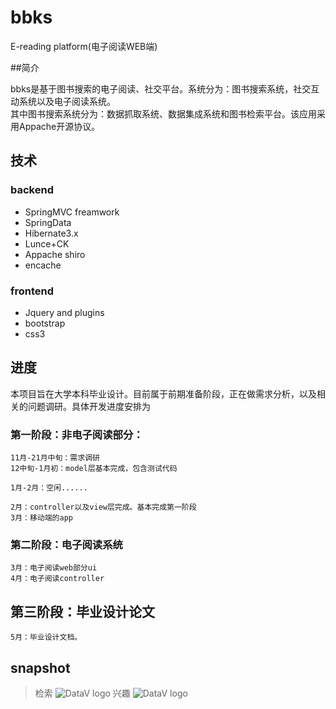 bbks
====

E-reading platform(电子阅读WEB端)		

##简介		

bbks是基于图书搜索的电子阅读、社交平台。系统分为：图书搜索系统，社交互动系统以及电子阅读系统。		
其中图书搜索系统分为：数据抓取系统、数据集成系统和图书检索平台。该应用采用Appache开源协议。

##	技术	

###	backend	
			
*	SpringMVC freamwork
* 	SpringData
* 	Hibernate3.x
*	Lunce+CK
*	Appache shiro
* 	encache		


###	frontend
*	Jquery and plugins
*	bootstrap
*	css3		
	
##	进度		
本项目旨在大学本科毕业设计。目前属于前期准备阶段，正在做需求分析，以及相关的问题调研。具体开发进度安排为		

###	第一阶段：非电子阅读部分：		
	
	11月-21月中旬：需求调研
	12中旬-1月初：model层基本完成，包含测试代码		
			
	1月-2月：空闲......		
		
	2月：controller以及view层完成。基本完成第一阶段
	3月：移动端的app		
	
###	第二阶段：电子阅读系统		

	3月：电子阅读web部分ui
	4月：电子阅读controller

##	第三阶段：毕业设计论文		
		
	5月：毕业设计文档。

##	snapshot
	
> 检索
![DataV logo](https://raw.github.com/cncduLee/bbks/master/doc/1.png)
> 兴趣
![DataV logo](https://raw.github.com/cncduLee/bbks/master/doc/2.png)
		
	
		











